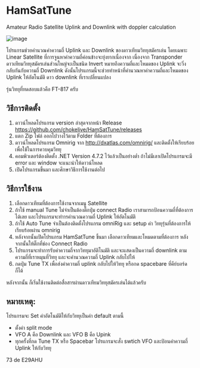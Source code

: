 # HamSatTune
Amateur Radio Satellite Uplink and Downlink with doppler calculation

![image](https://user-images.githubusercontent.com/17312564/197355233-b7461b96-4c38-4377-b0bc-2ae70d396449.png)


โปรแกรมช่วยคำนวณค่าความถี่ Uplink และ Downlink ของดาวเทียมวิทยุสมัครเล่น โดยเฉพาะ Linear Satellite ที่การจูนหาค่าความถี่ค่อนข้างจะยุ่งยากเนื่องจาก เนื่องจาก Transponder ดาวเทียมวิทยุสมัครเล่นส่วนใหญ่จะเป็นชนิด Invert หมายถึงความถี่และโหมดของ Uplink จะวิ่งกลับกันกับความถี่ Downlink ดังนั้นโปรแกรมนี้จะช่วยทำหน้าที่คำนวณหาค่าความถี่และโหมดของ Uplink ให้อัตโนมัติ ดาว downlink ที่เราเปลี่ยนแปลง 

รุ่นวิทยุที่ทดสอบแล้วคือ FT-817 ครับ

## วิธีการติดตั้ง
1. ดาวน์โหลดโปรแกรม version ล่าสุดจากหน้า Release https://github.com/chokelive/HamSatTune/releases
2. แตก Zip ไฟล์ ออกไปวางไว้ตาม Folder ที่ต้องการ
3. ดาวน์โหลดโปรแกรม Omnirig จาก http://dxatlas.com/omnirig/ และติดตั้งให้เรียบร้อย เพื่อใช้ในการควบคุมวิทยุ
4. คอมพิวเตอร์ต้องติดตั้ง .NET Version 4.7.2 ไว้แล้วเป็นอย่างต่ำ ถ้าไม่มีเลาเปิดโปรแกรมจะมี error และ window จะแนะนำให้ดาวน์โหลด
4. เปิดโปรแกรมขึ้นมา และศึกษาวิธีการใช้งานต่อไป

## วิธีการใช้งาน
1. เลือกดาวเทียมที่ต้องการใช้งานจากเมนู Satellite
2. ถ้าใช้ manual Tune ไม่จำเป็นต้องติ๊กปุ่ม connect Radio เราสามารถป้อนความถี่ที่ต้องการได้เลย และโปรแกรมจะทำารคำนวณความถี่ Uplink ให้อัตโนมัติ
3. ถ้าใช้ Auto Tune จำเป็นต้องติดตั้งโปรแกรม omniRig และ setup ค่า วิทยุรุ่นที่ต้องการให้เรียบร้อยผ่าน omnirig
4. หลังจากนั้นเปิดโปรแกรม HamSatTune ขึ้นมา เลือกดาวเทียมและโหมดตามที่ต้องการ หลังจากนั้นให้ติ๊กที่ช่อง Connect Radio
5. โปรแกรมจะทำการรับค่าความถี่จากวิทยุมาอัติโนมัติ และจะแสดงเป็นความถี่ downlink ตามความถี่ที่เราหมุนที่วิทยุ และจะคำนวณความถี่ Uplink กลับไปให้
6. กดปุ่ม Tune TX เพื่อส่งค่าความถี่ uplink กลับไปให้วิทยุ  หรือกด spacebare ที่คีย์บอร์ดก็ได้

หลังจากนั้น ก็เริ่มใช้งานติดต่อสื่อสารผ่านดาวเทียมวิทยุสมัครเล่นได้แล้วครับ

## หมายเหตุ:
โปรแกรมจะ Set ค่าอัตโนมัติให้กับวิทยุเป็นค่า default ตามนี้
- ตั้งค่า split mode
- VFO A คือ Downlink และ VFO B คือ Upink
- ทุกครั้งที่กด Tune TX หรือ Spacebar โปรแกรมจะสั่ง swtich VFO และป้อนค่าความถี่ Uplink ให้กับวิทยุ

73 de E29AHU
